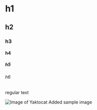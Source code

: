 # h1
## h2
### h3
#### h4
##### h5
###### h6
regular text

![Image of Yaktocat](https://octodex.github.com/images/yaktocat.png)
Added sample image
